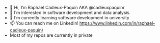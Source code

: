- 👋 Hi, I’m Raphael Cadieux-Paquin AKA @cadieuxpaquinr
- 👀 I’m interested in software development and data analysis.
- 🌱 I’m currently learning software development in university
- 📫 You can reach me on LinkedIn! https://www.linkedin.com/in/raphael-cadieux-paquin/
- Most of my repos are currently in private

<!---
cadieuxpaquinr/cadieuxpaquinr is a ✨ special ✨ repository because its `README.md` (this file) appears on your GitHub profile.
You can click the Preview link to take a look at your changes.
--->
